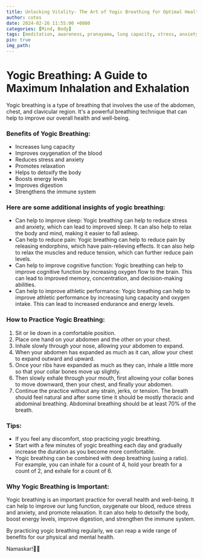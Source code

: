 ```yaml
---
title: Unlocking Vitality- The Art of Yogic Breathing for Optimal Health and Wellness
author: cotes
date: 2024-02-26 11:55:00 +0800
categories: [Mind, Body]
tags: [meditation, awareness, pranayama, lung capacity, stress, anxiety] 
pin: true
img_path:  
---
```


# Yogic Breathing: A Guide to Maximum Inhalation and Exhalation

Yogic breathing is a type of breathing that involves the use of the abdomen, chest, and clavicular region. It's a powerful breathing technique that can help to improve our overall health and well-being.

### Benefits of Yogic Breathing:

- Increases lung capacity
- Improves oxygenation of the blood
- Reduces stress and anxiety
- Promotes relaxation
- Helps to detoxify the body
- Boosts energy levels
- Improves digestion
- Strengthens the immune system

### Here are some additional insights of yogic breathing:

- Can help to improve sleep: Yogic breathing can help to reduce stress and anxiety, which can lead to improved sleep. It can also help to relax the body and mind, making it easier to fall asleep.
- Can help to reduce pain: Yogic breathing can help to reduce pain by releasing endorphins, which have pain-relieving effects. It can also help to relax the muscles and reduce tension, which can further reduce pain levels.
- Can help to improve cognitive function: Yogic breathing can help to improve cognitive function by increasing oxygen flow to the brain. This can lead to improved memory, concentration, and decision-making abilities.
- Can help to improve athletic performance: Yogic breathing can help to improve athletic performance by increasing lung capacity and oxygen intake. This can lead to increased endurance and energy levels.

### How to Practice Yogic Breathing:

1. Sit or lie down in a comfortable position.
2. Place one hand on your abdomen and the other on your chest.
3. Inhale slowly through your nose, allowing your abdomen to expand.
4. When your abdomen has expanded as much as it can, allow your chest to expand outward and upward.
5. Once your ribs have expanded as much as they can, inhale a little more so that your collar bones move up slightly.
6. Then slowly exhale through your mouth, first allowing your collar bones to move downward, then your chest, and finally your abdomen.
7. Continue the practice without any strain, jerks, or tension. The breath should feel natural and after some time it should be mostly thoracic and abdominal breathing. Abdominal breathing should be at least 70% of the breath.

### Tips:

- If you feel any discomfort, stop practicing yogic breathing.
- Start with a few minutes of yogic breathing each day and gradually increase the duration as you become more comfortable.
- Yogic breathing can be combined with deep breathing (using a ratio). For example, you can inhale for a count of 4, hold your breath for a count of 2, and exhale for a count of 6.

### Why Yogic Breathing is Important:

Yogic breathing is an important practice for overall health and well-being. It can help to improve our lung function, oxygenate our blood, reduce stress and anxiety, and promote relaxation. It can also help to detoxify the body, boost energy levels, improve digestion, and strengthen the immune system.

By practicing yogic breathing regularly, we can reap a wide range of benefits for our physical and mental health.

Namaskar!🙏✨